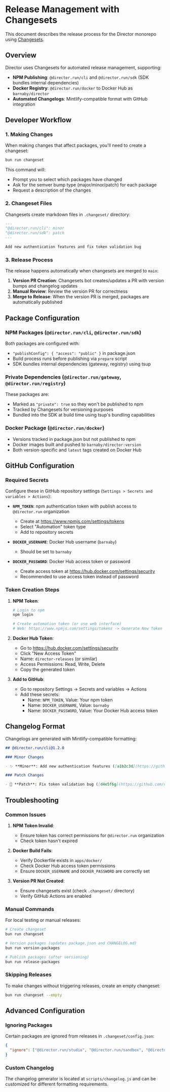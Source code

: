 # Release Management with Changesets

This document describes the release process for the Director monorepo using [Changesets](https://github.com/changesets/changesets).

## Overview

Director uses Changesets for automated release management, supporting:

- **NPM Publishing**: `@director.run/cli` and `@director.run/sdk` (SDK bundles internal dependencies)
- **Docker Registry**: `@director.run/docker` to Docker Hub as `barnaby/director`
- **Automated Changelogs**: Mintlify-compatible format with GitHub integration

## Developer Workflow

### 1. Making Changes

When making changes that affect packages, you'll need to create a changeset:

```bash
bun run changeset
```

This command will:
- Prompt you to select which packages have changed
- Ask for the semver bump type (major/minor/patch) for each package
- Request a description of the changes

### 2. Changeset Files

Changesets create markdown files in `.changeset/` directory:

```markdown
---
"@director.run/cli": minor
"@director.run/sdk": patch
---

Add new authentication features and fix token validation bug
```

### 3. Release Process

The release happens automatically when changesets are merged to `main`:

1. **Version PR Creation**: Changesets bot creates/updates a PR with version bumps and changelog updates
2. **Manual Review**: Review the version PR for correctness
3. **Merge to Release**: When the version PR is merged, packages are automatically published

## Package Configuration

### NPM Packages (`@director.run/cli`, `@director.run/sdk`)

Both packages are configured with:
- `"publishConfig": { "access": "public" }` in package.json
- Build process runs before publishing via `prepare` script
- SDK bundles internal dependencies (gateway, registry) using tsup

### Private Dependencies (`@director.run/gateway`, `@director.run/registry`)

These packages are:
- Marked as `"private": true` so they won't be published to npm
- Tracked by Changesets for versioning purposes
- Bundled into the SDK at build time using tsup's bundling capabilities

### Docker Package (`@director.run/docker`)

- Versions tracked in package.json but not published to npm
- Docker images built and pushed to `barnaby/director:version`
- Both version-specific and `latest` tags created on Docker Hub

## GitHub Configuration

### Required Secrets

Configure these in GitHub repository settings (`Settings > Secrets and variables > Actions`):

- **`NPM_TOKEN`**: npm authentication token with publish access to `@director.run` organization
  - Create at https://www.npmjs.com/settings/tokens
  - Select "Automation" token type
  - Add to repository secrets

- **`DOCKER_USERNAME`**: Docker Hub username (`barnaby`)
  - Should be set to `barnaby`

- **`DOCKER_PASSWORD`**: Docker Hub access token or password
  - Create access token at https://hub.docker.com/settings/security
  - Recommended to use access token instead of password

### Token Creation Steps

1. **NPM Token**:
   ```bash
   # Login to npm
   npm login
   
   # Create automation token (or use web interface)
   # Web: https://www.npmjs.com/settings/tokens -> Generate New Token -> Automation
   ```

2. **Docker Hub Token**:
   - Go to https://hub.docker.com/settings/security
   - Click "New Access Token"
   - Name: `director-releases` (or similar)
   - Access Permissions: Read, Write, Delete
   - Copy the generated token

3. **Add to GitHub**:
   - Go to repository Settings → Secrets and variables → Actions
   - Add these secrets:
     - Name: `NPM_TOKEN`, Value: Your npm token
     - Name: `DOCKER_USERNAME`, Value: `barnaby`
     - Name: `DOCKER_PASSWORD`, Value: Your Docker Hub access token

## Changelog Format

Changelogs are generated with Mintlify-compatible formatting:

```markdown
## @director.run/cli@1.2.0

### Minor Changes

- ✨ **Minor**: Add new authentication features ([a1b2c3d](https://github.com/director-run/director/commit/a1b2c3d)) [#123](https://github.com/director-run/director/pull/123) Thanks @username!

### Patch Changes

- 🐛 **Patch**: Fix token validation bug ([d4e5f6g](https://github.com/director-run/director/commit/d4e5f6g)) [#124](https://github.com/director-run/director/pull/124)
```

## Troubleshooting

### Common Issues

1. **NPM Token Invalid**: 
   - Ensure token has correct permissions for `@director.run` organization
   - Check token hasn't expired

2. **Docker Build Fails**:
   - Verify Dockerfile exists in `apps/docker/`
   - Check Docker Hub access token permissions
   - Ensure `DOCKER_USERNAME` and `DOCKER_PASSWORD` are correctly set

3. **Version PR Not Created**:
   - Ensure changesets exist (check `.changeset/` directory)
   - Verify GitHub Actions are enabled

### Manual Commands

For local testing or manual releases:

```bash
# Create changeset
bun run changeset

# Version packages (updates package.json and CHANGELOG.md)
bun run version-packages

# Publish packages (after versioning)
bun run release-packages
```

### Skipping Releases

To make changes without triggering releases, create an empty changeset:

```bash
bun run changeset --empty
```

## Advanced Configuration

### Ignoring Packages

Certain packages are ignored from releases in `.changeset/config.json`:

```json
{
  "ignore": ["@director.run/studio", "@director.run/sandbox", "@director.run/registry"]
}
```

### Custom Changelog

The changelog generator is located at `scripts/changelog.js` and can be customized for different formatting requirements.